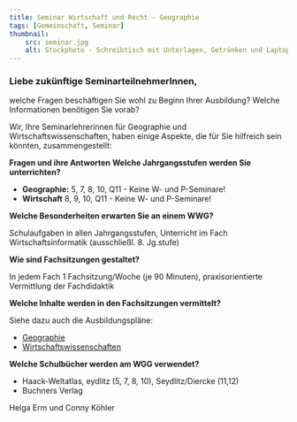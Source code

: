 ```yaml
---
title: Seminar Wirtschaft und Recht - Geographie
tags: [Gemeinschaft, Seminar]
thumbnail: 
    src: seminar.jpg
    alt: Stockphoto - Schreibtisch mit Unterlagen, Getränken und Laptop
---
```



<h3>Liebe zukünftige SeminarteilnehmerInnen,</h3>
<p>
welche Fragen beschäftigen Sie wohl zu Beginn Ihrer Ausbildung?
Welche Informationen benötigen Sie vorab?
</p>
     <p>
Wir, Ihre Seminarlehrerinnen für Geographie und
Wirtschaftswissenschaften, haben einige Aspekte, die für Sie hilfreich
sein könnten, zusammengestellt:
</p>

**Fragen und ihre Antworten** 
**Welche Jahrgangsstufen werden Sie unterrichten?**

- **Geographie:** 5, 7, 8, 10, Q11 - Keine W- und P-Seminare!
- **Wirtschaft** 8, 9, 10, Q11 - Keine W- und P-Seminare!

**Welche Besonderheiten erwarten Sie an einem WWG?**

Schulaufgaben in allen Jahrgangsstufen, Unterricht im Fach Wirtschaftsinformatik (ausschließl. 8. Jg.stufe)

**Wie sind Fachsitzungen gestaltet?**

In jedem Fach 1 Fachsitzung/Woche (je 90 Minuten), praxisorientierte Vermittlung der Fachdidaktik

**Welche Inhalte werden in den Fachsitzungen vermittelt?**

Siehe dazu auch die Ausbildungspläne:
- <a href="../Geographie.pdf">Geographie</a>
- <a href="../Wirtschaftswissenschaften.pdf">Wirtschaftswissenschaften</a>

**Welche Schulbücher werden am WGG verwendet?**

- Haack-Weltatlas, eydlitz (5, 7, 8, 10), Seydlitz/Diercke (11,12)
- Buchners Verlag


Helga Erm und Conny Köhler

